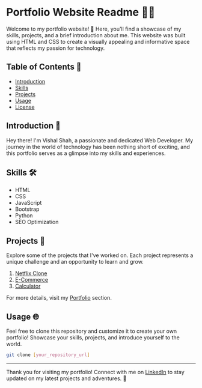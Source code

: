 # Portfolio Website Readme 👨‍💻

Welcome to my portfolio website! 🚀 Here, you'll find a showcase of my skills, projects, and a brief introduction about me. This website was built using HTML and CSS to create a visually appealing and informative space that reflects my passion for technology.

## Table of Contents 📑

- [Introduction](#introduction)
- [Skills](#skills)
- [Projects](#projects)
- [Usage](#usage)
- [License](#license)

## Introduction 👋

Hey there! I'm Vishal Shah, a passionate and dedicated Web Developer. My journey in the world of technology has been nothing short of exciting, and this portfolio serves as a glimpse into my skills and experiences.

## Skills 🛠️

- HTML
- CSS
- JavaScript
- Bootstrap
- Python
- SEO Optimization 

## Projects 🚧

Explore some of the projects that I've worked on. Each project represents a unique challenge and an opportunity to learn and grow.

1. [Netflix Clone](https://flixspot.netlify.app/) 
2. [E-Commerce](https://kickeastore.netlify.app/) 
3. [Calculator](https://calculatorwizard.netlify.app/) 

For more details, visit my [Portfolio](https://shahvishal.netlify.app/) section.

## Usage 🌐

Feel free to clone this repository and customize it to create your own portfolio! Showcase your skills, projects, and introduce yourself to the world.

```bash
git clone [your_repository_url]
```

---

Thank you for visiting my portfolio! Connect with me on [LinkedIn](https://www.linkedin.com/in/vishal-shah-256204238/) to stay updated on my latest projects and adventures. 🚀
